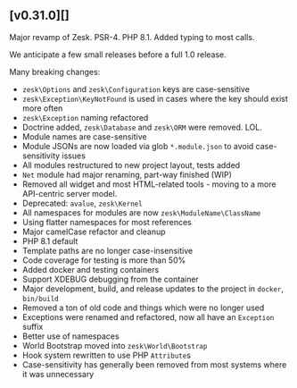 ## [v0.31.0][]

Major revamp of Zesk. PSR-4. PHP 8.1. Added typing to most calls.

We anticipate a few small releases before a full 1.0 release.

Many breaking changes:

- `zesk\Options` and `zesk\Configuration` keys are case-sensitive
- `zesk\Exception\KeyNotFound` is used in cases where the key should exist more often
- `zesk\Exception` naming refactored
- Doctrine added, `zesk\Database` and `zesk\ORM` were removed. LOL.
- Module names are case-sensitive
- Module JSONs are now loaded via glob `*.module.json` to avoid case-sensitivity issues
- All modules restructured to new project layout, tests added
- `Net` module had major renaming, part-way finished (WIP)
- Removed all widget and most HTML-related tools - moving to a more API-centric server model.
- Deprecated: `avalue`, `zesk\Kernel`
- All namespaces for modules are now `zesk\ModuleName\ClassName`
- Using flatter namespaces for most references
- Major camelCase refactor and cleanup
- PHP 8.1 default
- Template paths are no longer case-insensitive
- Code coverage for testing is more than 50%
- Added docker and testing containers
- Support XDEBUG debugging from the container
- Major development, build, and release updates to the project in `docker`, `bin/build`
- Removed a ton of old code and things which were no longer used
- Exceptions were renamed and refactored, now all have an `Exception` suffix
- Better use of namespaces
- World Bootstrap moved into `zesk\World\Bootstrap`
- Hook system rewritten to use PHP `Attribute`s
- Case-sensitivity has generally been removed from most systems where it was unnecessary
